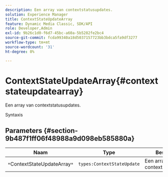 ```yaml
---
description: Een array van contextstatusupdates.
solution: Experience Manager
title: ContextStateUpdateArray
feature: Dynamic Media Classic, SDK/API
role: Developer,Admin
exl-id: 9b26c1d0-f6d7-45bc-a60a-5b5282fe2bc4
source-git-commit: fcda99340a18d5037157723bb3bdca5fa9df3277
workflow-type: tm+mt
source-wordcount: '31'
ht-degree: 0%

---
```


# ContextStateUpdateArray{#contextstateupdatearray}

Een array van contextstatusupdates.

Syntaxis

## Parameters {#section-9b487f1ff06f48988a9d098eb585880a}

| Naam | Type | Beschrijving |
|---|---|---|
| `*`ContextStateUpdateArray`*` | `types:ContextStateUpdate` | Een array van contextstatusupdates. |
